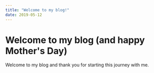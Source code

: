 ```yaml
---
title: "Welcome to my blog!"
date: 2019-05-12
---
```


# Welcome to my blog (and happy Mother's Day)

Welcome to my blog and thank you for starting this journey with me.
